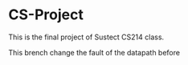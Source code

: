 # CS-Project
This is the final project of Sustect CS214 class.

This brench change the fault of the datapath before

